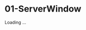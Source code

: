 
01-ServerWindow
===============

<div component:id="01-ServerWindow" component:impl="#0.FireWidgets/Features/01-ServerWindow">
    Loading ...
</div>

